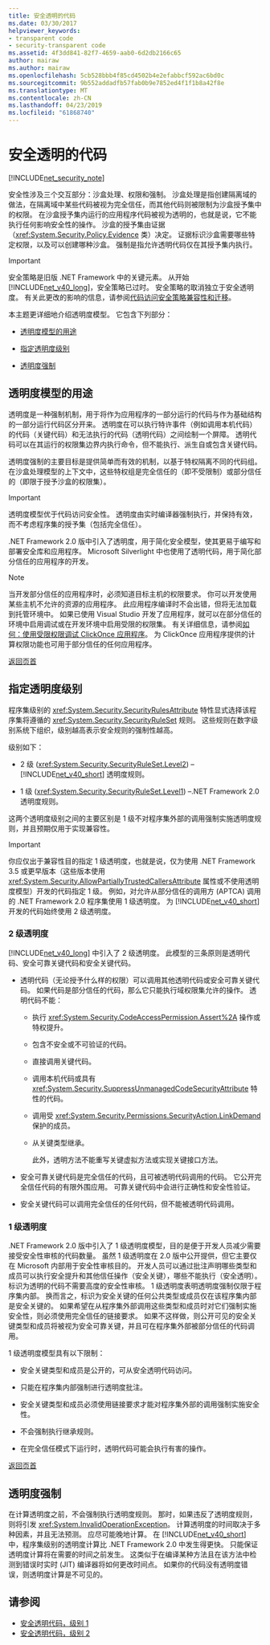 ```yaml
---
title: 安全透明的代码
ms.date: 03/30/2017
helpviewer_keywords:
- transparent code
- security-transparent code
ms.assetid: 4f3dd841-82f7-4659-aab0-6d2db2166c65
author: mairaw
ms.author: mairaw
ms.openlocfilehash: 5cb528bbb4f85cd4502b4e2efabbcf592ac6bd0c
ms.sourcegitcommit: 9b552addadfb57fab0b9e7852ed4f1f1b8a42f8e
ms.translationtype: MT
ms.contentlocale: zh-CN
ms.lasthandoff: 04/23/2019
ms.locfileid: "61868740"
---
```

# <a name="security-transparent-code"></a>安全透明的代码

<a name="top"></a>

[!INCLUDE[net_security_note](../../../includes/net-security-note-md.md)]

安全性涉及三个交互部分：沙盒处理、权限和强制。 沙盒处理是指创建隔离域的做法，在隔离域中某些代码被视为完全信任，而其他代码则被限制为沙盒授予集中的权限。 在沙盒授予集内运行的应用程序代码被视为透明的，也就是说，它不能执行任何影响安全性的操作。 沙盒的授予集由证据（<xref:System.Security.Policy.Evidence> 类）决定。 证据标识沙盒需要哪些特定权限，以及可以创建哪种沙盒。 强制是指允许透明代码仅在其授予集内执行。

> [!IMPORTANT]
> 安全策略是旧版 .NET Framework 中的关键元素。 从开始[!INCLUDE[net_v40_long](../../../includes/net-v40-long-md.md)]，安全策略已过时。 安全策略的取消独立于安全透明度。 有关此更改的影响的信息，请参阅[代码访问安全策略兼容性和迁移](../../../docs/framework/misc/code-access-security-policy-compatibility-and-migration.md)。

本主题更详细地介绍透明度模型。 它包含下列部分：

- [透明度模型的用途](#purpose)

- [指定透明度级别](#level)

- [透明度强制](#enforcement)

<a name="purpose"></a>

## <a name="purpose-of-the-transparency-model"></a>透明度模型的用途

透明度是一种强制机制，用于将作为应用程序的一部分运行的代码与作为基础结构的一部分运行代码区分开来。 透明度在可以执行特许事件（例如调用本机代码）的代码（关键代码）和无法执行的代码（透明代码）之间绘制一个屏障。 透明代码可以在其运行的权限集边界内执行命令，但不能执行、派生自或包含关键代码。

透明度强制的主要目标是提供简单而有效的机制，以基于特权隔离不同的代码组。 在沙盒处理模型的上下文中，这些特权组是完全信任的（即不受限制）或部分信任的（即限于授予沙盒的权限集）。

> [!IMPORTANT]
> 透明度模型优于代码访问安全性。 透明度由实时编译器强制执行，并保持有效，而不考虑程序集的授予集（包括完全信任）。

.NET Framework 2.0 版中引入了透明度，用于简化安全模型，使其更易于编写和部署安全库和应用程序。 Microsoft Silverlight 中也使用了透明代码，用于简化部分信任的应用程序的开发。

> [!NOTE]
> 当开发部分信任的应用程序时，必须知道目标主机的权限要求。 你可以开发使用某些主机不允许的资源的应用程序。 此应用程序编译时不会出错，但将无法加载到托管环境中。 如果已使用 Visual Studio 开发了应用程序，就可以在部分信任的环境中启用调试或在开发环境中启用受限的权限集。 有关详细信息，请参阅[如何：使用受限权限调试 ClickOnce 应用程序](/visualstudio/deployment/how-to-debug-a-clickonce-application-with-restricted-permissions)。 为 ClickOnce 应用程序提供的计算权限功能也可用于部分信任的任何应用程序。

[返回页首](#top)

<a name="level"></a>

## <a name="specifying-the-transparency-level"></a>指定透明度级别

程序集级别的 <xref:System.Security.SecurityRulesAttribute> 特性显式选择该程序集将遵循的 <xref:System.Security.SecurityRuleSet> 规则。 这些规则在数字级别系统下组织，级别越高表示安全规则的强制性越高。

级别如下：

- 2 级 (<xref:System.Security.SecurityRuleSet.Level2>) – [!INCLUDE[net_v40_short](../../../includes/net-v40-short-md.md)] 透明度规则。

- 1 级 (<xref:System.Security.SecurityRuleSet.Level1>) –.NET Framework 2.0 透明度规则。

这两个透明度级别之间的主要区别是 1 级不对程序集外部的调用强制实施透明度规则，并且预期仅用于实现兼容性。

> [!IMPORTANT]
> 你应仅出于兼容性目的指定 1 级透明度，也就是说，仅为使用 .NET Framework 3.5 或更早版本（这些版本使用 <xref:System.Security.AllowPartiallyTrustedCallersAttribute> 属性或不使用透明度模型）开发的代码指定 1 级。 例如，对允许从部分信任的调用方 (APTCA) 调用的 .NET Framework 2.0 程序集使用 1 级透明度。 为 [!INCLUDE[net_v40_short](../../../includes/net-v40-short-md.md)] 开发的代码始终使用 2 级透明度。

### <a name="level-2-transparency"></a>2 级透明度

[!INCLUDE[net_v40_long](../../../includes/net-v40-long-md.md)] 中引入了 2 级透明度。 此模型的三条原则是透明代码、安全可靠关键代码和安全关键代码。

- 透明代码（无论授予什么样的权限）可以调用其他透明代码或安全可靠关键代码。 如果代码是部分信任的代码，那么它只能执行域权限集允许的操作。 透明代码不能：

  - 执行 <xref:System.Security.CodeAccessPermission.Assert%2A> 操作或特权提升。

  - 包含不安全或不可验证的代码。

  - 直接调用关键代码。

  - 调用本机代码或具有 <xref:System.Security.SuppressUnmanagedCodeSecurityAttribute> 特性的代码。

  - 调用受 <xref:System.Security.Permissions.SecurityAction.LinkDemand> 保护的成员。

  - 从关键类型继承。

    此外，透明方法不能重写关键虚拟方法或实现关键接口方法。

- 安全可靠关键代码是完全信任的代码，且可被透明代码调用的代码。 它公开完全信任代码的有限外围应用。 可靠关键代码中会进行正确性和安全性验证。

- 安全关键代码可以调用完全信任的任何代码，但不能被透明代码调用。

### <a name="level-1-transparency"></a>1 级透明度

.NET Framework 2.0 版中引入了 1 级透明度模型，目的是便于开发人员减少需要接受安全性审核的代码数量。 虽然 1 级透明度在 2.0 版中公开提供，但它主要仅在 Microsoft 内部用于安全性审核目的。 开发人员可以通过批注声明哪些类型和成员可以执行安全提升和其他信任操作（安全关键），哪些不能执行（安全透明）。 标识为透明的代码不需要高度的安全性审核。 1 级透明度表明透明度强制仅限于程序集内部。 换而言之，标识为安全关键的任何公共类型或成员仅在该程序集内部是安全关键的。 如果希望在从程序集外部调用这些类型和成员时对它们强制实施安全性，则必须使用完全信任的链接要求。 如果不这样做，则公开可见的安全关键类型和成员将被视为安全可靠关键，并且可在程序集外部被部分信任的代码调用。

1 级透明度模型具有以下限制：

- 安全关键类型和成员是公开的，可从安全透明代码访问。

- 只能在程序集内部强制进行透明度批注。

- 安全关键类型和成员必须使用链接要求才能对程序集外部的调用强制实施安全性。

- 不会强制执行继承规则。

- 在完全信任模式下运行时，透明代码可能会执行有害的操作。

[返回页首](#top)

<a name="enforcement"></a>

## <a name="transparency-enforcement"></a>透明度强制

在计算透明度之前，不会强制执行透明度规则。 那时，如果违反了透明度规则，则将引发 <xref:System.InvalidOperationException>。 计算透明度的时间取决于多种因素，并且无法预测。 应尽可能晚地计算。 在 [!INCLUDE[net_v40_short](../../../includes/net-v40-short-md.md)] 中，程序集级别的透明度计算比 .NET Framework 2.0 中发生得更快。 只能保证透明度计算将在需要的时间之前发生。 这类似于在编译某种方法且在该方法中检测到错误时实时 (JIT) 编译器将如何更改时间点。 如果你的代码没有透明度错误，则透明度计算是不可见的。

## <a name="see-also"></a>请参阅

- [安全透明代码，级别 1](../../../docs/framework/misc/security-transparent-code-level-1.md)
- [安全透明代码，级别 2](../../../docs/framework/misc/security-transparent-code-level-2.md)
